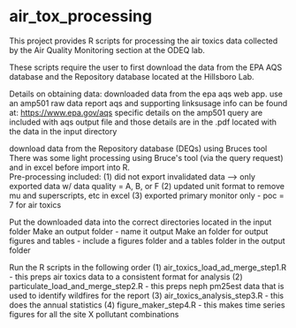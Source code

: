 # air_tox_processing

This project provides R scripts for processing the air toxics data collected by the Air Quality Monitoring section at the ODEQ lab.

These scripts require the user to first download the data from the EPA AQS database and the Repository database located at the Hillsboro Lab.

Details on obtaining data:
downloaded data from the epa aqs web app. 
use an amp501 raw data report
aqs and supporting linksusage info can be found at: https://www.epa.gov/aqs
specific details on the amp501 query are included with aqs output file and those details are 
in the .pdf located with the data in the input directory 

download data from the Repository database (DEQs) using Bruces tool 
There was some light processing using Bruce's tool (via the query request) and in excel before import into R.  
Pre-processing included:
(1) did not export invalidated data --> only exported data w/ data quality = A, B, or F
(2) updated unit format to remove mu and superscripts, etc in excel
(3) exported primary monitor only - poc = 7 for air toxics

Put the downloaded data into the correct directories located in the input folder
Make an output folder - name it output
Make an folder for output figures and tables - include a figures folder and a tables folder in the output folder

Run the R scripts in the following order
(1) air_toxics_load_ad_merge_step1.R - this preps air toxics data to a consistent format for analysis
(2) particulate_load_and_merge_step2.R - this preps neph pm25est data that is used to identify wildfires for the report
(3) air_toxics_analysis_step3.R - this does the annual statistics
(4) figure_maker_step4.R - this makes time series figures for all the site X pollutant combinations
